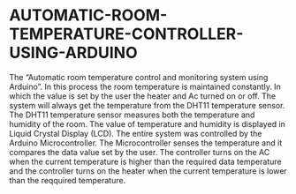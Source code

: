 # AUTOMATIC-ROOM-TEMPERATURE-CONTROLLER-USING-ARDUINO

The “Automatic room temperature control and
monitoring system using Arduino”.
In this process the room temperature is maintained
constantly. In which the value is set by the user the
heater and Ac turned on or off. The system will
always get the temperature from the DHT11
temperature sensor. The DHT11 temperature sensor
measures both the temperature and humidity of the
room. The value of temperature and humidity is
displayed in Liquid Crystal Display (LCD). The entire
system was controlled by the Arduino Microcontroller.
The Microcontroller senses the temperature and it
compares the data value set by the user. The
controller turns on the AC when the current
temperature is higher than the required data
temperature and the controller turns on the heater
when the current temperature is lower than the
reqquired temperature.

